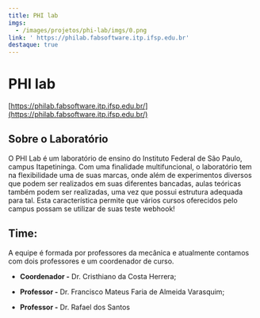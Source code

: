 ```yaml
---
title: PHI lab
imgs:
  - /images/projetos/phi-lab/imgs/0.png
link: ' https://philab.fabsoftware.itp.ifsp.edu.br'
destaque: true
---
```

# **PHI lab**

[https://philab.fabsoftware.itp.ifsp.edu.br/](https://philab.fabsoftware.itp.ifsp.edu.br/)

## Sobre o Laboratório

O PHI Lab é um laboratório de ensino do Instituto Federal de São Paulo, campus Itapetininga. Com uma finalidade multifuncional, o laboratório tem na flexibilidade uma de suas marcas, onde além de experimentos diversos que podem ser realizados em suas diferentes bancadas, aulas teóricas também podem ser realizadas, uma vez que possui estrutura adequada para tal. Esta característica permite que vários cursos oferecidos pelo campus possam se utilizar de suas teste webhook!

## **Time:**

A equipe é formada por professores da mecânica e atualmente contamos com dois professores e um coordenador de curso.

<ul>

**<li>Coordenador -** Dr. Cristhiano da Costa Herrera;</li>

**<li>Professor -** Dr. Francisco Mateus Faria de Almeida Varasquim;</li>

**<li>Professor -** Dr. Rafael dos Santos</li>

</ul>
